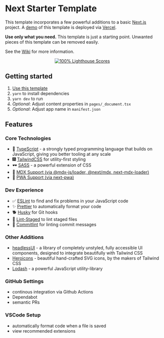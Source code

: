 # Next Starter Template
This template incorporates a few powerful additions to a basic [Next.js](https://nextjs.org) project. A [demo](https://next-starter-template-gamma.vercel.app/) of this template is deployed via [Vercel](https://vercel.com). 

**Use only what you need.** This template is just a starting point. Unwanted pieces of this template can be removed easily.

See the [Wiki](https://github.com/misikoff/next-starter-template/wiki) for more information.

<p align="center">
	<a href="https://web.dev/measure">
		<img alt="100% Lighthouse Scores" src="https://img.shields.io/badge/lighthouse-100%25-845EF7.svg?logo=lighthouse&logoColor=white&style=flat-square" />
	</a>
</p>

## Getting started

1. [Use this template](https://github.com/misikoff/next-starter/generate)
2. `yarn` to install dependencies
3. `yarn dev` to run
4. *Optional*: Adjust content properties in `pages/_document.tsx`
5. *Optional*: Adjust app name in `manifest.json`

## Features

### Core Technologies
- 📖 [TypeScript](https://www.typescriptlang.org) - a strongly typed programming language that builds on JavaScript, giving you better tooling at any scale
- 🎆 [TailwindCSS](https://github.com/tailwindlabs/tailwindcss) for utility-first styling
- 🕶 [SASS](https://sass-lang.com) - a powerful extension of CSS
- 📰 [MDX Support (via @mdx-js/loader, @next/mdx, next-mdx-loader)](https://mdxjs.com/)
- 📱 [PWA Support (via next-pwa)](https://github.com/shadowwalker/next-pwa)

### Dev Experience
- ✅ [ESLint](https://eslint.org) to find and fix problems in your JavaScript code
- ✨ [Prettier](https://prettier.io) to automatically format your code
- 🐕 [Husky](https://typicode.github.io/husky) for Git hooks
- 🧹 [Lint-Staged](https://www.npmjs.com/package/lint-staged) to lint staged files
- 🧾 [Commitlint](https://commitlint.js.org) for linting commit messages

### Other Additions
- [headlessUI](https://headlessui.dev) - a library of completely unstyled, fully accessible UI components, designed to integrate beautifully with Tailwind CSS
- [Heroicons](https://heroicons.com/) - beautiful hand-crafted SVG icons, by the makers of Tailwind CSS
- [Lodash](https://lodash.com) - a powerful JavaScript utility-library

### GitHub Settings
- continous integration via Github Actions
- Dependabot
- semantic PRs

### VSCode Setup
- automatically format code when a file is saved
- view recommended extensions
